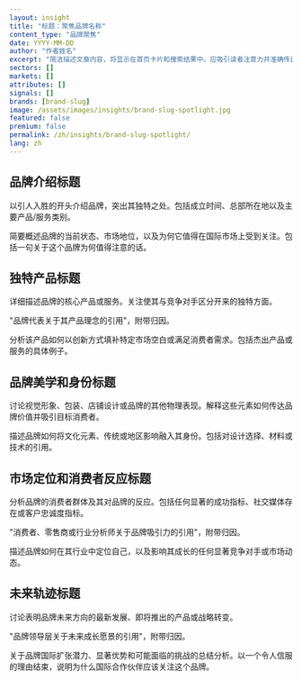 ```yaml
---
layout: insight
title: "标题：聚焦品牌名称"
content_type: "品牌聚焦"
date: YYYY-MM-DD
author: "作者姓名"
excerpt: "简洁描述文章内容，将显示在首页卡片和搜索结果中。应吸引读者注意力并准确传达文章内容（2-3个句子）。"
sectors: []
markets: []
attributes: []
signals: []
brands: [brand-slug]
image: /assets/images/insights/brand-slug-spotlight.jpg
featured: false
premium: false
permalink: /zh/insights/brand-slug-spotlight/
lang: zh
---
```


## 品牌介绍标题

以引人入胜的开头介绍品牌，突出其独特之处。包括成立时间、总部所在地以及主要产品/服务类别。

简要概述品牌的当前状态、市场地位，以及为何它值得在国际市场上受到关注。包括一句关于这个品牌为何值得注意的话。

## 独特产品标题

详细描述品牌的核心产品或服务。关注使其与竞争对手区分开来的独特方面。

"品牌代表关于其产品理念的引用"，附带归因。

分析该产品如何以创新方式填补特定市场空白或满足消费者需求。包括杰出产品或服务的具体例子。

## 品牌美学和身份标题

讨论视觉形象、包装、店铺设计或品牌的其他物理表现。解释这些元素如何传达品牌价值并吸引目标消费者。

描述品牌如何将文化元素、传统或地区影响融入其身份。包括对设计选择、材料或技术的引用。

## 市场定位和消费者反应标题

分析品牌的消费者群体及其对品牌的反应。包括任何显著的成功指标、社交媒体存在或客户忠诚度指标。

"消费者、零售商或行业分析师关于品牌吸引力的引用"，附带归因。

描述品牌如何在其行业中定位自己，以及影响其成长的任何显著竞争对手或市场动态。

## 未来轨迹标题

讨论表明品牌未来方向的最新发展、即将推出的产品或战略转变。

"品牌领导层关于未来成长愿景的引用"，附带归因。

关于品牌国际扩张潜力、显著优势和可能面临的挑战的总结分析。以一个令人信服的理由结束，说明为什么国际合作伙伴应该关注这个品牌。
